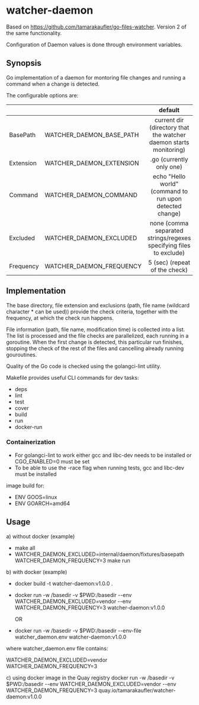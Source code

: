# watcher-daemon

Based on https://github.com/tamarakaufler/go-files-watcher. Version 2 of the same functionality.

Configuration of Daemon values is done through environment variables.

## Synopsis

Go implementation of a daemon for montoring file changes and running a command when a change is detected.

The configurable options are:

|                |                  |                default                                        |
|:---------------|:-----------------|:-------------------------------------------------------------:|
|  BasePath      |  WATCHER_DAEMON_BASE_PATH  |   current dir (directory that the watcher daemon starts monitoring) |
|  Extension     |  WATCHER_DAEMON_EXTENSION  |   .go (currently only one)                                    |
|  Command       |  WATCHER_DAEMON_COMMAND    |   echo "Hello world" (command to run upon detected change)    |
|  Excluded      |  WATCHER_DAEMON_EXCLUDED   |   none (comma separated strings/regexes specifying files to exclude) |                            |
|  Frequency     |  WATCHER_DAEMON_FREQUENCY  |   5 (sec) (repeat of the check)                               |

## Implementation

The base directory, file extension and exclusions (path, file name (wildcard character * can be used))
provide the check criteria, together with the frequency, at which the check run happens.

File information (path, file name, modification time) is collected into a list.
The list is processed and the file checks are parallelized, each running in a goroutine. When
the first change is detected, this particular run finishes, stopping the check of the rest
of the files and cancelling already running gouroutines.

Quality of the Go code is checked using the golangci-lint utility.

Makefile provides useful CLI commands for dev tasks:

  * deps
  * lint
  * test
  * cover
  * build
  * run
  * docker-run

### Containerization

  * For golangci-lint to work either gcc and libc-dev needs to be installed or CGO_ENABLED=0 must be set
  * To be able to use the -race flag when running tests, gcc and libc-dev must be installed

 image build for:
 
 * ENV GOOS=linux
 * ENV GOARCH=amd64

## Usage

a) without docker (example)

  * make all
  * WATCHER_DAEMON_EXCLUDED=internal/daemon/fixtures/basepath  WATCHER_DAEMON_FREQUENCY=3 make run

b) with docker (example)

  * docker build -t watcher-daemon:v1.0.0 .
  * docker run -w /basedir -v $PWD:/basedir --env WATCHER_DAEMON_EXCLUDED=vendor --env WATCHER_DAEMON_FREQUENCY=3 watcher-daemon:v1.0.0

      OR

  * docker run -w /basedir -v $PWD:/basedir --env-file watcher_daemon.env watcher-daemon:v1.0.0

  where watcher_daemon.env file contains:

  WATCHER_DAEMON_EXCLUDED=vendor
  WATCHER_DAEMON_FREQUENCY=3

c) using docker image in the Quay registry
    docker run -w /basedir -v $PWD:/basedir --env WATCHER_DAEMON_EXCLUDED=vendor --env WATCHER_DAEMON_FREQUENCY=3 quay.io/tamarakaufler/watcher-daemon:v1.0.0